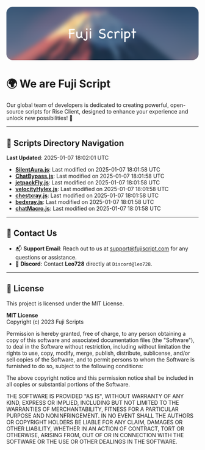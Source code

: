 ![Banner](.github/b.webp)

# 🌍 **We are Fuji Script**

Our global team of developers is dedicated to creating powerful, open-source scripts for Rise Client, designed to enhance your experience and unlock new possibilities! 🌟

---
<!-- SCRIPTS_NAVIGATION_START -->
## 📂 **Scripts Directory Navigation**

**Last Updated**: 2025-01-07 18:02:01 UTC

- **[SilentAura.js](scripts/SilentAura.js)**: Last modified on 2025-01-07 18:01:58 UTC
- **[ChatBypass.js](scripts/ChatBypass.js)**: Last modified on 2025-01-07 18:01:58 UTC
- **[jetpackFly.js](scripts/jetpackFly.js)**: Last modified on 2025-01-07 18:01:58 UTC
- **[velocityHylex.js](scripts/velocityHylex.js)**: Last modified on 2025-01-07 18:01:58 UTC
- **[chestxray.js](scripts/chestxray.js)**: Last modified on 2025-01-07 18:01:58 UTC
- **[bedxray.js](scripts/bedxray.js)**: Last modified on 2025-01-07 18:01:58 UTC
- **[chatMacro.js](scripts/chatMacro.js)**: Last modified on 2025-01-07 18:01:58 UTC

<!-- SCRIPTS_NAVIGATION_END -->

---

## 💬 **Contact Us**  
- 📬 **Support Email**: Reach out to us at [support@fujiscript.com](mailto:support@fujiscript.com) for any questions or assistance.  
- 💬 **Discord**: Contact **Leo728** directly at `Discord@leo728`.

---

## 📜 **License**

This project is licensed under the MIT License.  

**MIT License**  
Copyright (c) 2023 Fuji Scripts  

Permission is hereby granted, free of charge, to any person obtaining a copy of this software and associated documentation files (the "Software"), to deal in the Software without restriction, including without limitation the rights to use, copy, modify, merge, publish, distribute, sublicense, and/or sell copies of the Software, and to permit persons to whom the Software is furnished to do so, subject to the following conditions:  

The above copyright notice and this permission notice shall be included in all copies or substantial portions of the Software.  

THE SOFTWARE IS PROVIDED "AS IS", WITHOUT WARRANTY OF ANY KIND, EXPRESS OR IMPLIED, INCLUDING BUT NOT LIMITED TO THE WARRANTIES OF MERCHANTABILITY, FITNESS FOR A PARTICULAR PURPOSE AND NONINFRINGEMENT. IN NO EVENT SHALL THE AUTHORS OR COPYRIGHT HOLDERS BE LIABLE FOR ANY CLAIM, DAMAGES OR OTHER LIABILITY, WHETHER IN AN ACTION OF CONTRACT, TORT OR OTHERWISE, ARISING FROM, OUT OF OR IN CONNECTION WITH THE SOFTWARE OR THE USE OR OTHER DEALINGS IN THE SOFTWARE.  
